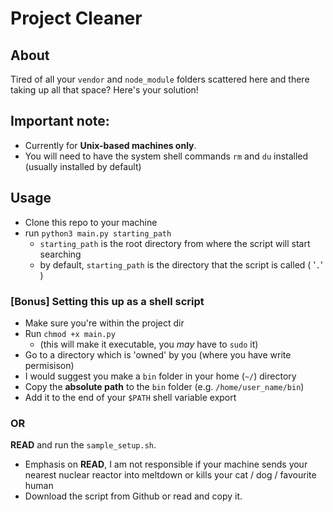 # Project Cleaner

## About
Tired of all your `vendor` and `node_module` folders scattered here and there taking up all that space?
Here's your solution!

## Important note:
- Currently for **Unix-based machines only**. 
- You will need to have the system shell commands `rm` and `du` installed (usually installed by default)

## Usage
- Clone this repo to your machine
- run `python3 main.py starting_path`
  - `starting_path` is the root directory from where the script will start searching
  - by default, `starting_path` is the directory that the script is called ( '`.`' )


### **[Bonus]** Setting this up as a shell script
- Make sure you're within the project dir
- Run `chmod +x main.py` 
  - (this will make it executable, you *may* have to `sudo` it)
- Go to a directory which is 'owned' by you (where you have write permisison)
- I would suggest you make a `bin` folder in your home (`~/`) directory
- Copy the **absolute path** to the `bin` folder (e.g. `/home/user_name/bin`)
- Add it to the end of your `$PATH` shell variable export

### OR

**READ** and run the `sample_setup.sh`.
- Emphasis on **READ**, I am not responsible if your machine sends your nearest nuclear reactor into meltdown or kills your cat / dog / favourite human
- Download the script from Github or read and copy it.
